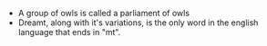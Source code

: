 - A group of owls is called a parliament of owls
- Dreamt, along with it's variations, is the only word in the english language that ends in "mt".